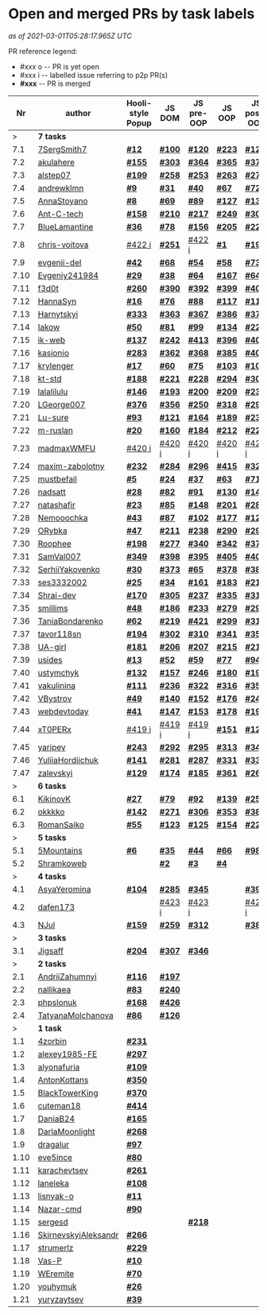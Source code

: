 # Open and merged PRs by task labels

_as of 2021-03-01T05:28:17.965Z UTC_

PR reference legend:
 - \#xxx o -- PR is yet open 
 - \#xxx i -- labelled issue referring to p2p PR(s)
 - **\#xxx** -- PR is merged

 Nr  | author | Hooli-style Popup | JS DOM | JS pre-OOP | JS OOP | JS post-OOP | Memory Pair Game | Friends App
--- | --- | --- | --- | --- | --- | --- | --- | ---
 &gt;  | **7 tasks** |  |  |  |  |  |  | 
 7.1 | [7SergSmith7](https://github.com/kottans/frontend-2021-homeworks/pulls?q=is%3Apr+author%3A7SergSmith7) | [**#12**](https://github.com/kottans/frontend-2021-homeworks/pull/12) | [**#100**](https://github.com/kottans/frontend-2021-homeworks/pull/100) | [**#120**](https://github.com/kottans/frontend-2021-homeworks/pull/120) | [**#223**](https://github.com/kottans/frontend-2021-homeworks/pull/223) | [**#120**](https://github.com/kottans/frontend-2021-homeworks/pull/120) | [**#262**](https://github.com/kottans/frontend-2021-homeworks/pull/262) | [#324 o](https://github.com/kottans/frontend-2021-homeworks/pull/324)
 7.2 | [akulahere](https://github.com/kottans/frontend-2021-homeworks/pulls?q=is%3Apr+author%3Aakulahere) | [**#155**](https://github.com/kottans/frontend-2021-homeworks/pull/155) | [**#303**](https://github.com/kottans/frontend-2021-homeworks/pull/303) | [**#364**](https://github.com/kottans/frontend-2021-homeworks/pull/364) | [**#365**](https://github.com/kottans/frontend-2021-homeworks/pull/365) | [**#379**](https://github.com/kottans/frontend-2021-homeworks/pull/379) | [**#453**](https://github.com/kottans/frontend-2021-homeworks/pull/453) | [**#462**](https://github.com/kottans/frontend-2021-homeworks/pull/462)
 7.3 | [alstep07](https://github.com/kottans/frontend-2021-homeworks/pulls?q=is%3Apr+author%3Aalstep07) | [**#199**](https://github.com/kottans/frontend-2021-homeworks/pull/199) | [**#258**](https://github.com/kottans/frontend-2021-homeworks/pull/258) | [**#253**](https://github.com/kottans/frontend-2021-homeworks/pull/253) | [**#263**](https://github.com/kottans/frontend-2021-homeworks/pull/263) | [**#274**](https://github.com/kottans/frontend-2021-homeworks/pull/274) | [**#288**](https://github.com/kottans/frontend-2021-homeworks/pull/288) | [**#315**](https://github.com/kottans/frontend-2021-homeworks/pull/315)
 7.4 | [andrewklmn](https://github.com/kottans/frontend-2021-homeworks/pulls?q=is%3Apr+author%3Aandrewklmn) | [**#9**](https://github.com/kottans/frontend-2021-homeworks/pull/9) | [**#31**](https://github.com/kottans/frontend-2021-homeworks/pull/31) | [**#40**](https://github.com/kottans/frontend-2021-homeworks/pull/40) | [**#67**](https://github.com/kottans/frontend-2021-homeworks/pull/67) | [**#72**](https://github.com/kottans/frontend-2021-homeworks/pull/72) | [**#101**](https://github.com/kottans/frontend-2021-homeworks/pull/101) | [**#187**](https://github.com/kottans/frontend-2021-homeworks/pull/187)
 7.5 | [AnnaStoyano](https://github.com/kottans/frontend-2021-homeworks/pulls?q=is%3Apr+author%3AAnnaStoyano) | [**#8**](https://github.com/kottans/frontend-2021-homeworks/pull/8) | [**#69**](https://github.com/kottans/frontend-2021-homeworks/pull/69) | [**#89**](https://github.com/kottans/frontend-2021-homeworks/pull/89) | [**#127**](https://github.com/kottans/frontend-2021-homeworks/pull/127) | [**#133**](https://github.com/kottans/frontend-2021-homeworks/pull/133) | [**#191**](https://github.com/kottans/frontend-2021-homeworks/pull/191) | [**#332**](https://github.com/kottans/frontend-2021-homeworks/pull/332)
 7.6 | [Ant-C-tech](https://github.com/kottans/frontend-2021-homeworks/pulls?q=is%3Apr+author%3AAnt-C-tech) | [**#158**](https://github.com/kottans/frontend-2021-homeworks/pull/158) | [**#210**](https://github.com/kottans/frontend-2021-homeworks/pull/210) | [**#217**](https://github.com/kottans/frontend-2021-homeworks/pull/217) | [**#249**](https://github.com/kottans/frontend-2021-homeworks/pull/249) | [**#300**](https://github.com/kottans/frontend-2021-homeworks/pull/300) | [**#270**](https://github.com/kottans/frontend-2021-homeworks/pull/270) | [**#334**](https://github.com/kottans/frontend-2021-homeworks/pull/334)
 7.7 | [BlueLamantine](https://github.com/kottans/frontend-2021-homeworks/pulls?q=is%3Apr+author%3ABlueLamantine) | [**#36**](https://github.com/kottans/frontend-2021-homeworks/pull/36) | [**#78**](https://github.com/kottans/frontend-2021-homeworks/pull/78) | [**#156**](https://github.com/kottans/frontend-2021-homeworks/pull/156) | [**#205**](https://github.com/kottans/frontend-2021-homeworks/pull/205) | [**#226**](https://github.com/kottans/frontend-2021-homeworks/pull/226) | [**#275**](https://github.com/kottans/frontend-2021-homeworks/pull/275) | [**#371**](https://github.com/kottans/frontend-2021-homeworks/pull/371)
 7.8 | [chris-voitova](https://github.com/kottans/frontend-2021-homeworks/pulls?q=is%3Apr+author%3Achris-voitova) | [#422 i](https://github.com/kottans/frontend-2021-homeworks/pull/422) | [**#251**](https://github.com/kottans/frontend-2021-homeworks/pull/251) | [#422 i](https://github.com/kottans/frontend-2021-homeworks/pull/422) | [**#1**](https://github.com/kottans/frontend-2021-homeworks/pull/1) | [**#19**](https://github.com/kottans/frontend-2021-homeworks/pull/19) | [**#74**](https://github.com/kottans/frontend-2021-homeworks/pull/74) | [**#311**](https://github.com/kottans/frontend-2021-homeworks/pull/311)
 7.9 | [evgenii-del](https://github.com/kottans/frontend-2021-homeworks/pulls?q=is%3Apr+author%3Aevgenii-del) | [**#42**](https://github.com/kottans/frontend-2021-homeworks/pull/42) | [**#68**](https://github.com/kottans/frontend-2021-homeworks/pull/68) | [**#54**](https://github.com/kottans/frontend-2021-homeworks/pull/54) | [**#58**](https://github.com/kottans/frontend-2021-homeworks/pull/58) | [**#73**](https://github.com/kottans/frontend-2021-homeworks/pull/73) | [**#110**](https://github.com/kottans/frontend-2021-homeworks/pull/110) | [**#171**](https://github.com/kottans/frontend-2021-homeworks/pull/171)
 7.10 | [Evgeniy241984](https://github.com/kottans/frontend-2021-homeworks/pulls?q=is%3Apr+author%3AEvgeniy241984) | [**#29**](https://github.com/kottans/frontend-2021-homeworks/pull/29) | [**#38**](https://github.com/kottans/frontend-2021-homeworks/pull/38) | [**#64**](https://github.com/kottans/frontend-2021-homeworks/pull/64) | [**#167**](https://github.com/kottans/frontend-2021-homeworks/pull/167) | [**#64**](https://github.com/kottans/frontend-2021-homeworks/pull/64) | [**#173**](https://github.com/kottans/frontend-2021-homeworks/pull/173) | [**#430**](https://github.com/kottans/frontend-2021-homeworks/pull/430)
 7.11 | [f3d0t](https://github.com/kottans/frontend-2021-homeworks/pulls?q=is%3Apr+author%3Af3d0t) | [**#260**](https://github.com/kottans/frontend-2021-homeworks/pull/260) | [**#390**](https://github.com/kottans/frontend-2021-homeworks/pull/390) | [**#392**](https://github.com/kottans/frontend-2021-homeworks/pull/392) | [**#399**](https://github.com/kottans/frontend-2021-homeworks/pull/399) | [**#400**](https://github.com/kottans/frontend-2021-homeworks/pull/400) | [**#418**](https://github.com/kottans/frontend-2021-homeworks/pull/418) | [**#424**](https://github.com/kottans/frontend-2021-homeworks/pull/424)
 7.12 | [HannaSyn](https://github.com/kottans/frontend-2021-homeworks/pulls?q=is%3Apr+author%3AHannaSyn) | [**#16**](https://github.com/kottans/frontend-2021-homeworks/pull/16) | [**#76**](https://github.com/kottans/frontend-2021-homeworks/pull/76) | [**#88**](https://github.com/kottans/frontend-2021-homeworks/pull/88) | [**#117**](https://github.com/kottans/frontend-2021-homeworks/pull/117) | [**#119**](https://github.com/kottans/frontend-2021-homeworks/pull/119) | [**#138**](https://github.com/kottans/frontend-2021-homeworks/pull/138) | [**#172**](https://github.com/kottans/frontend-2021-homeworks/pull/172)
 7.13 | [Harnytskyi](https://github.com/kottans/frontend-2021-homeworks/pulls?q=is%3Apr+author%3AHarnytskyi) | [**#333**](https://github.com/kottans/frontend-2021-homeworks/pull/333) | [**#363**](https://github.com/kottans/frontend-2021-homeworks/pull/363) | [**#367**](https://github.com/kottans/frontend-2021-homeworks/pull/367) | [**#386**](https://github.com/kottans/frontend-2021-homeworks/pull/386) | [**#372**](https://github.com/kottans/frontend-2021-homeworks/pull/372) | [**#433**](https://github.com/kottans/frontend-2021-homeworks/pull/433) | [**#450**](https://github.com/kottans/frontend-2021-homeworks/pull/450)
 7.14 | [Iakow](https://github.com/kottans/frontend-2021-homeworks/pulls?q=is%3Apr+author%3AIakow) | [**#50**](https://github.com/kottans/frontend-2021-homeworks/pull/50) | [**#81**](https://github.com/kottans/frontend-2021-homeworks/pull/81) | [**#99**](https://github.com/kottans/frontend-2021-homeworks/pull/99) | [**#134**](https://github.com/kottans/frontend-2021-homeworks/pull/134) | [**#224**](https://github.com/kottans/frontend-2021-homeworks/pull/224) | [**#289**](https://github.com/kottans/frontend-2021-homeworks/pull/289) | [**#355**](https://github.com/kottans/frontend-2021-homeworks/pull/355)
 7.15 | [ik-web](https://github.com/kottans/frontend-2021-homeworks/pulls?q=is%3Apr+author%3Aik-web) | [**#137**](https://github.com/kottans/frontend-2021-homeworks/pull/137) | [**#242**](https://github.com/kottans/frontend-2021-homeworks/pull/242) | [**#413**](https://github.com/kottans/frontend-2021-homeworks/pull/413) | [**#396**](https://github.com/kottans/frontend-2021-homeworks/pull/396) | [**#401**](https://github.com/kottans/frontend-2021-homeworks/pull/401) | [**#432**](https://github.com/kottans/frontend-2021-homeworks/pull/432) | [**#443**](https://github.com/kottans/frontend-2021-homeworks/pull/443)
 7.16 | [kasionio](https://github.com/kottans/frontend-2021-homeworks/pulls?q=is%3Apr+author%3Akasionio) | [**#283**](https://github.com/kottans/frontend-2021-homeworks/pull/283) | [**#362**](https://github.com/kottans/frontend-2021-homeworks/pull/362) | [**#368**](https://github.com/kottans/frontend-2021-homeworks/pull/368) | [**#385**](https://github.com/kottans/frontend-2021-homeworks/pull/385) | [**#402**](https://github.com/kottans/frontend-2021-homeworks/pull/402) | [**#435**](https://github.com/kottans/frontend-2021-homeworks/pull/435) | [**#458**](https://github.com/kottans/frontend-2021-homeworks/pull/458)
 7.17 | [krylenger](https://github.com/kottans/frontend-2021-homeworks/pulls?q=is%3Apr+author%3Akrylenger) | [**#17**](https://github.com/kottans/frontend-2021-homeworks/pull/17) | [**#60**](https://github.com/kottans/frontend-2021-homeworks/pull/60) | [**#75**](https://github.com/kottans/frontend-2021-homeworks/pull/75) | [**#103**](https://github.com/kottans/frontend-2021-homeworks/pull/103) | [**#106**](https://github.com/kottans/frontend-2021-homeworks/pull/106) | [**#145**](https://github.com/kottans/frontend-2021-homeworks/pull/145) | [**#369**](https://github.com/kottans/frontend-2021-homeworks/pull/369)
 7.18 | [kt-std](https://github.com/kottans/frontend-2021-homeworks/pulls?q=is%3Apr+author%3Akt-std) | [**#188**](https://github.com/kottans/frontend-2021-homeworks/pull/188) | [**#221**](https://github.com/kottans/frontend-2021-homeworks/pull/221) | [**#228**](https://github.com/kottans/frontend-2021-homeworks/pull/228) | [**#294**](https://github.com/kottans/frontend-2021-homeworks/pull/294) | [**#309**](https://github.com/kottans/frontend-2021-homeworks/pull/309) | [**#336**](https://github.com/kottans/frontend-2021-homeworks/pull/336) | [**#403**](https://github.com/kottans/frontend-2021-homeworks/pull/403)
 7.19 | [lalalilulu](https://github.com/kottans/frontend-2021-homeworks/pulls?q=is%3Apr+author%3Alalalilulu) | [**#146**](https://github.com/kottans/frontend-2021-homeworks/pull/146) | [**#193**](https://github.com/kottans/frontend-2021-homeworks/pull/193) | [**#200**](https://github.com/kottans/frontend-2021-homeworks/pull/200) | [**#209**](https://github.com/kottans/frontend-2021-homeworks/pull/209) | [**#235**](https://github.com/kottans/frontend-2021-homeworks/pull/235) | [**#278**](https://github.com/kottans/frontend-2021-homeworks/pull/278) | [**#358**](https://github.com/kottans/frontend-2021-homeworks/pull/358)
 7.20 | [LGeorge007](https://github.com/kottans/frontend-2021-homeworks/pulls?q=is%3Apr+author%3ALGeorge007) | [**#376**](https://github.com/kottans/frontend-2021-homeworks/pull/376) | [**#356**](https://github.com/kottans/frontend-2021-homeworks/pull/356) | [**#250**](https://github.com/kottans/frontend-2021-homeworks/pull/250) | [**#318**](https://github.com/kottans/frontend-2021-homeworks/pull/318) | [**#293**](https://github.com/kottans/frontend-2021-homeworks/pull/293) | [**#408**](https://github.com/kottans/frontend-2021-homeworks/pull/408) | [**#446**](https://github.com/kottans/frontend-2021-homeworks/pull/446)
 7.21 | [Lu-sure](https://github.com/kottans/frontend-2021-homeworks/pulls?q=is%3Apr+author%3ALu-sure) | [**#93**](https://github.com/kottans/frontend-2021-homeworks/pull/93) | [**#121**](https://github.com/kottans/frontend-2021-homeworks/pull/121) | [**#164**](https://github.com/kottans/frontend-2021-homeworks/pull/164) | [**#189**](https://github.com/kottans/frontend-2021-homeworks/pull/189) | [**#234**](https://github.com/kottans/frontend-2021-homeworks/pull/234) | [**#272**](https://github.com/kottans/frontend-2021-homeworks/pull/272) | [**#463**](https://github.com/kottans/frontend-2021-homeworks/pull/463)
 7.22 | [m-ruslan](https://github.com/kottans/frontend-2021-homeworks/pulls?q=is%3Apr+author%3Am-ruslan) | [**#20**](https://github.com/kottans/frontend-2021-homeworks/pull/20) | [**#160**](https://github.com/kottans/frontend-2021-homeworks/pull/160) | [**#184**](https://github.com/kottans/frontend-2021-homeworks/pull/184) | [**#212**](https://github.com/kottans/frontend-2021-homeworks/pull/212) | [**#220**](https://github.com/kottans/frontend-2021-homeworks/pull/220) | [**#348**](https://github.com/kottans/frontend-2021-homeworks/pull/348) | [**#461**](https://github.com/kottans/frontend-2021-homeworks/pull/461)
 7.23 | [madmaxWMFU](https://github.com/kottans/frontend-2021-homeworks/pulls?q=is%3Apr+author%3AmadmaxWMFU) | [#420 i](https://github.com/kottans/frontend-2021-homeworks/pull/420) | [#420 i](https://github.com/kottans/frontend-2021-homeworks/pull/420) | [#420 i](https://github.com/kottans/frontend-2021-homeworks/pull/420) | [#420 i](https://github.com/kottans/frontend-2021-homeworks/pull/420) | [#420 i](https://github.com/kottans/frontend-2021-homeworks/pull/420) | [#420 i](https://github.com/kottans/frontend-2021-homeworks/pull/420) | [#420 i](https://github.com/kottans/frontend-2021-homeworks/pull/420)
 7.24 | [maxim-zabolotny](https://github.com/kottans/frontend-2021-homeworks/pulls?q=is%3Apr+author%3Amaxim-zabolotny) | [**#232**](https://github.com/kottans/frontend-2021-homeworks/pull/232) | [**#284**](https://github.com/kottans/frontend-2021-homeworks/pull/284) | [**#296**](https://github.com/kottans/frontend-2021-homeworks/pull/296) | [**#415**](https://github.com/kottans/frontend-2021-homeworks/pull/415) | [**#323**](https://github.com/kottans/frontend-2021-homeworks/pull/323) | [**#327**](https://github.com/kottans/frontend-2021-homeworks/pull/327) | [**#382**](https://github.com/kottans/frontend-2021-homeworks/pull/382)
 7.25 | [mustbefail](https://github.com/kottans/frontend-2021-homeworks/pulls?q=is%3Apr+author%3Amustbefail) | [**#5**](https://github.com/kottans/frontend-2021-homeworks/pull/5) | [**#24**](https://github.com/kottans/frontend-2021-homeworks/pull/24) | [**#37**](https://github.com/kottans/frontend-2021-homeworks/pull/37) | [**#63**](https://github.com/kottans/frontend-2021-homeworks/pull/63) | [**#71**](https://github.com/kottans/frontend-2021-homeworks/pull/71) | [**#113**](https://github.com/kottans/frontend-2021-homeworks/pull/113) | [**#447**](https://github.com/kottans/frontend-2021-homeworks/pull/447)
 7.26 | [nadsatt](https://github.com/kottans/frontend-2021-homeworks/pulls?q=is%3Apr+author%3Anadsatt) | [**#28**](https://github.com/kottans/frontend-2021-homeworks/pull/28) | [**#82**](https://github.com/kottans/frontend-2021-homeworks/pull/82) | [**#91**](https://github.com/kottans/frontend-2021-homeworks/pull/91) | [**#130**](https://github.com/kottans/frontend-2021-homeworks/pull/130) | [**#149**](https://github.com/kottans/frontend-2021-homeworks/pull/149) | [**#227**](https://github.com/kottans/frontend-2021-homeworks/pull/227) | [**#338**](https://github.com/kottans/frontend-2021-homeworks/pull/338)
 7.27 | [natashafir](https://github.com/kottans/frontend-2021-homeworks/pulls?q=is%3Apr+author%3Anatashafir) | [**#23**](https://github.com/kottans/frontend-2021-homeworks/pull/23) | [**#85**](https://github.com/kottans/frontend-2021-homeworks/pull/85) | [**#148**](https://github.com/kottans/frontend-2021-homeworks/pull/148) | [**#201**](https://github.com/kottans/frontend-2021-homeworks/pull/201) | [**#280**](https://github.com/kottans/frontend-2021-homeworks/pull/280) | [**#451**](https://github.com/kottans/frontend-2021-homeworks/pull/451) | [#465 o](https://github.com/kottans/frontend-2021-homeworks/pull/465)
 7.28 | [Nemooochka](https://github.com/kottans/frontend-2021-homeworks/pulls?q=is%3Apr+author%3ANemooochka) | [**#43**](https://github.com/kottans/frontend-2021-homeworks/pull/43) | [**#87**](https://github.com/kottans/frontend-2021-homeworks/pull/87) | [**#102**](https://github.com/kottans/frontend-2021-homeworks/pull/102) | [**#177**](https://github.com/kottans/frontend-2021-homeworks/pull/177) | [**#124**](https://github.com/kottans/frontend-2021-homeworks/pull/124) | [**#144**](https://github.com/kottans/frontend-2021-homeworks/pull/144) | [**#273**](https://github.com/kottans/frontend-2021-homeworks/pull/273)
 7.29 | [ORybka](https://github.com/kottans/frontend-2021-homeworks/pulls?q=is%3Apr+author%3AORybka) | [**#47**](https://github.com/kottans/frontend-2021-homeworks/pull/47) | [**#211**](https://github.com/kottans/frontend-2021-homeworks/pull/211) | [**#238**](https://github.com/kottans/frontend-2021-homeworks/pull/238) | [**#290**](https://github.com/kottans/frontend-2021-homeworks/pull/290) | [**#291**](https://github.com/kottans/frontend-2021-homeworks/pull/291) | [**#456**](https://github.com/kottans/frontend-2021-homeworks/pull/456) | [**#464**](https://github.com/kottans/frontend-2021-homeworks/pull/464)
 7.30 | [Roophee](https://github.com/kottans/frontend-2021-homeworks/pulls?q=is%3Apr+author%3ARoophee) | [**#198**](https://github.com/kottans/frontend-2021-homeworks/pull/198) | [**#277**](https://github.com/kottans/frontend-2021-homeworks/pull/277) | [**#340**](https://github.com/kottans/frontend-2021-homeworks/pull/340) | [**#342**](https://github.com/kottans/frontend-2021-homeworks/pull/342) | [**#377**](https://github.com/kottans/frontend-2021-homeworks/pull/377) | [**#343**](https://github.com/kottans/frontend-2021-homeworks/pull/343) | [**#460**](https://github.com/kottans/frontend-2021-homeworks/pull/460)
 7.31 | [SamVal007](https://github.com/kottans/frontend-2021-homeworks/pulls?q=is%3Apr+author%3ASamVal007) | [**#349**](https://github.com/kottans/frontend-2021-homeworks/pull/349) | [**#398**](https://github.com/kottans/frontend-2021-homeworks/pull/398) | [**#395**](https://github.com/kottans/frontend-2021-homeworks/pull/395) | [**#405**](https://github.com/kottans/frontend-2021-homeworks/pull/405) | [**#407**](https://github.com/kottans/frontend-2021-homeworks/pull/407) | [**#440**](https://github.com/kottans/frontend-2021-homeworks/pull/440) | [#457 o](https://github.com/kottans/frontend-2021-homeworks/pull/457)
 7.32 | [SerhiiYakovenko](https://github.com/kottans/frontend-2021-homeworks/pulls?q=is%3Apr+author%3ASerhiiYakovenko) | [**#30**](https://github.com/kottans/frontend-2021-homeworks/pull/30) | [**#373**](https://github.com/kottans/frontend-2021-homeworks/pull/373) | [**#65**](https://github.com/kottans/frontend-2021-homeworks/pull/65) | [**#378**](https://github.com/kottans/frontend-2021-homeworks/pull/378) | [**#380**](https://github.com/kottans/frontend-2021-homeworks/pull/380) | [**#436**](https://github.com/kottans/frontend-2021-homeworks/pull/436) | [**#454**](https://github.com/kottans/frontend-2021-homeworks/pull/454)
 7.33 | [ses3332002](https://github.com/kottans/frontend-2021-homeworks/pulls?q=is%3Apr+author%3Ases3332002) | [**#25**](https://github.com/kottans/frontend-2021-homeworks/pull/25) | [**#34**](https://github.com/kottans/frontend-2021-homeworks/pull/34) | [**#161**](https://github.com/kottans/frontend-2021-homeworks/pull/161) | [**#183**](https://github.com/kottans/frontend-2021-homeworks/pull/183) | [**#214**](https://github.com/kottans/frontend-2021-homeworks/pull/214) | [**#112**](https://github.com/kottans/frontend-2021-homeworks/pull/112) | [**#276**](https://github.com/kottans/frontend-2021-homeworks/pull/276)
 7.34 | [Shrai-dev](https://github.com/kottans/frontend-2021-homeworks/pulls?q=is%3Apr+author%3AShrai-dev) | [**#170**](https://github.com/kottans/frontend-2021-homeworks/pull/170) | [**#305**](https://github.com/kottans/frontend-2021-homeworks/pull/305) | [**#237**](https://github.com/kottans/frontend-2021-homeworks/pull/237) | [**#335**](https://github.com/kottans/frontend-2021-homeworks/pull/335) | [**#317**](https://github.com/kottans/frontend-2021-homeworks/pull/317) | [**#444**](https://github.com/kottans/frontend-2021-homeworks/pull/444) | [**#455**](https://github.com/kottans/frontend-2021-homeworks/pull/455)
 7.35 | [smillims](https://github.com/kottans/frontend-2021-homeworks/pulls?q=is%3Apr+author%3Asmillims) | [**#48**](https://github.com/kottans/frontend-2021-homeworks/pull/48) | [**#186**](https://github.com/kottans/frontend-2021-homeworks/pull/186) | [**#233**](https://github.com/kottans/frontend-2021-homeworks/pull/233) | [**#279**](https://github.com/kottans/frontend-2021-homeworks/pull/279) | [**#298**](https://github.com/kottans/frontend-2021-homeworks/pull/298) | [**#438**](https://github.com/kottans/frontend-2021-homeworks/pull/438) | [**#448**](https://github.com/kottans/frontend-2021-homeworks/pull/448)
 7.36 | [TaniaBondarenko](https://github.com/kottans/frontend-2021-homeworks/pulls?q=is%3Apr+author%3ATaniaBondarenko) | [**#62**](https://github.com/kottans/frontend-2021-homeworks/pull/62) | [**#219**](https://github.com/kottans/frontend-2021-homeworks/pull/219) | [**#421**](https://github.com/kottans/frontend-2021-homeworks/pull/421) | [**#299**](https://github.com/kottans/frontend-2021-homeworks/pull/299) | [**#319**](https://github.com/kottans/frontend-2021-homeworks/pull/319) | [**#427**](https://github.com/kottans/frontend-2021-homeworks/pull/427) | [**#434**](https://github.com/kottans/frontend-2021-homeworks/pull/434)
 7.37 | [tavor118sn](https://github.com/kottans/frontend-2021-homeworks/pulls?q=is%3Apr+author%3Atavor118sn) | [**#194**](https://github.com/kottans/frontend-2021-homeworks/pull/194) | [**#302**](https://github.com/kottans/frontend-2021-homeworks/pull/302) | [**#310**](https://github.com/kottans/frontend-2021-homeworks/pull/310) | [**#341**](https://github.com/kottans/frontend-2021-homeworks/pull/341) | [**#352**](https://github.com/kottans/frontend-2021-homeworks/pull/352) | [**#383**](https://github.com/kottans/frontend-2021-homeworks/pull/383) | [**#425**](https://github.com/kottans/frontend-2021-homeworks/pull/425)
 7.38 | [UA-girl](https://github.com/kottans/frontend-2021-homeworks/pulls?q=is%3Apr+author%3AUA-girl) | [**#181**](https://github.com/kottans/frontend-2021-homeworks/pull/181) | [**#206**](https://github.com/kottans/frontend-2021-homeworks/pull/206) | [**#207**](https://github.com/kottans/frontend-2021-homeworks/pull/207) | [**#215**](https://github.com/kottans/frontend-2021-homeworks/pull/215) | [**#216**](https://github.com/kottans/frontend-2021-homeworks/pull/216) | [**#241**](https://github.com/kottans/frontend-2021-homeworks/pull/241) | [**#265**](https://github.com/kottans/frontend-2021-homeworks/pull/265)
 7.39 | [usides](https://github.com/kottans/frontend-2021-homeworks/pulls?q=is%3Apr+author%3Ausides) | [**#13**](https://github.com/kottans/frontend-2021-homeworks/pull/13) | [**#52**](https://github.com/kottans/frontend-2021-homeworks/pull/52) | [**#59**](https://github.com/kottans/frontend-2021-homeworks/pull/59) | [**#77**](https://github.com/kottans/frontend-2021-homeworks/pull/77) | [**#94**](https://github.com/kottans/frontend-2021-homeworks/pull/94) | [**#105**](https://github.com/kottans/frontend-2021-homeworks/pull/105) | [**#162**](https://github.com/kottans/frontend-2021-homeworks/pull/162)
 7.40 | [ustymchyk](https://github.com/kottans/frontend-2021-homeworks/pulls?q=is%3Apr+author%3Austymchyk) | [**#132**](https://github.com/kottans/frontend-2021-homeworks/pull/132) | [**#157**](https://github.com/kottans/frontend-2021-homeworks/pull/157) | [**#246**](https://github.com/kottans/frontend-2021-homeworks/pull/246) | [**#180**](https://github.com/kottans/frontend-2021-homeworks/pull/180) | [**#190**](https://github.com/kottans/frontend-2021-homeworks/pull/190) | [**#195**](https://github.com/kottans/frontend-2021-homeworks/pull/195) | [**#208**](https://github.com/kottans/frontend-2021-homeworks/pull/208)
 7.41 | [vakulinina](https://github.com/kottans/frontend-2021-homeworks/pulls?q=is%3Apr+author%3Avakulinina) | [**#111**](https://github.com/kottans/frontend-2021-homeworks/pull/111) | [**#236**](https://github.com/kottans/frontend-2021-homeworks/pull/236) | [**#322**](https://github.com/kottans/frontend-2021-homeworks/pull/322) | [**#316**](https://github.com/kottans/frontend-2021-homeworks/pull/316) | [**#351**](https://github.com/kottans/frontend-2021-homeworks/pull/351) | [**#339**](https://github.com/kottans/frontend-2021-homeworks/pull/339) | [**#452**](https://github.com/kottans/frontend-2021-homeworks/pull/452)
 7.42 | [VBystrov](https://github.com/kottans/frontend-2021-homeworks/pulls?q=is%3Apr+author%3AVBystrov) | [**#49**](https://github.com/kottans/frontend-2021-homeworks/pull/49) | [**#140**](https://github.com/kottans/frontend-2021-homeworks/pull/140) | [**#152**](https://github.com/kottans/frontend-2021-homeworks/pull/152) | [**#176**](https://github.com/kottans/frontend-2021-homeworks/pull/176) | [**#244**](https://github.com/kottans/frontend-2021-homeworks/pull/244) | [**#301**](https://github.com/kottans/frontend-2021-homeworks/pull/301) | [**#459**](https://github.com/kottans/frontend-2021-homeworks/pull/459)
 7.43 | [webdevtoday](https://github.com/kottans/frontend-2021-homeworks/pulls?q=is%3Apr+author%3Awebdevtoday) | [**#41**](https://github.com/kottans/frontend-2021-homeworks/pull/41) | [**#147**](https://github.com/kottans/frontend-2021-homeworks/pull/147) | [**#153**](https://github.com/kottans/frontend-2021-homeworks/pull/153) | [**#178**](https://github.com/kottans/frontend-2021-homeworks/pull/178) | [**#192**](https://github.com/kottans/frontend-2021-homeworks/pull/192) | [**#202**](https://github.com/kottans/frontend-2021-homeworks/pull/202) | [**#357**](https://github.com/kottans/frontend-2021-homeworks/pull/357)
 7.44 | [xT0PERx](https://github.com/kottans/frontend-2021-homeworks/pulls?q=is%3Apr+author%3AxT0PERx) | [#419 i](https://github.com/kottans/frontend-2021-homeworks/pull/419) | [#419 i](https://github.com/kottans/frontend-2021-homeworks/pull/419) | [#419 i](https://github.com/kottans/frontend-2021-homeworks/pull/419) | [**#151**](https://github.com/kottans/frontend-2021-homeworks/pull/151) | [**#128**](https://github.com/kottans/frontend-2021-homeworks/pull/128) | [**#143**](https://github.com/kottans/frontend-2021-homeworks/pull/143) | [**#442**](https://github.com/kottans/frontend-2021-homeworks/pull/442)
 7.45 | [yaripey](https://github.com/kottans/frontend-2021-homeworks/pulls?q=is%3Apr+author%3Ayaripey) | [**#243**](https://github.com/kottans/frontend-2021-homeworks/pull/243) | [**#292**](https://github.com/kottans/frontend-2021-homeworks/pull/292) | [**#295**](https://github.com/kottans/frontend-2021-homeworks/pull/295) | [**#313**](https://github.com/kottans/frontend-2021-homeworks/pull/313) | [**#347**](https://github.com/kottans/frontend-2021-homeworks/pull/347) | [#329 o](https://github.com/kottans/frontend-2021-homeworks/pull/329) | [**#437**](https://github.com/kottans/frontend-2021-homeworks/pull/437)
 7.46 | [YuliiaHordiichuk](https://github.com/kottans/frontend-2021-homeworks/pulls?q=is%3Apr+author%3AYuliiaHordiichuk) | [**#141**](https://github.com/kottans/frontend-2021-homeworks/pull/141) | [**#281**](https://github.com/kottans/frontend-2021-homeworks/pull/281) | [**#287**](https://github.com/kottans/frontend-2021-homeworks/pull/287) | [**#331**](https://github.com/kottans/frontend-2021-homeworks/pull/331) | [**#337**](https://github.com/kottans/frontend-2021-homeworks/pull/337) | [**#384**](https://github.com/kottans/frontend-2021-homeworks/pull/384) | [**#431**](https://github.com/kottans/frontend-2021-homeworks/pull/431)
 7.47 | [zalevskyi](https://github.com/kottans/frontend-2021-homeworks/pulls?q=is%3Apr+author%3Azalevskyi) | [**#129**](https://github.com/kottans/frontend-2021-homeworks/pull/129) | [**#174**](https://github.com/kottans/frontend-2021-homeworks/pull/174) | [**#185**](https://github.com/kottans/frontend-2021-homeworks/pull/185) | [**#361**](https://github.com/kottans/frontend-2021-homeworks/pull/361) | [**#264**](https://github.com/kottans/frontend-2021-homeworks/pull/264) | [**#428**](https://github.com/kottans/frontend-2021-homeworks/pull/428) | [**#449**](https://github.com/kottans/frontend-2021-homeworks/pull/449)
 &gt;  | **6 tasks** |  |  |  |  |  |  | 
 6.1 | [KikinovK](https://github.com/kottans/frontend-2021-homeworks/pulls?q=is%3Apr+author%3AKikinovK) | [**#27**](https://github.com/kottans/frontend-2021-homeworks/pull/27) | [**#79**](https://github.com/kottans/frontend-2021-homeworks/pull/79) | [**#92**](https://github.com/kottans/frontend-2021-homeworks/pull/92) | [**#139**](https://github.com/kottans/frontend-2021-homeworks/pull/139) | [**#256**](https://github.com/kottans/frontend-2021-homeworks/pull/256) | [**#328**](https://github.com/kottans/frontend-2021-homeworks/pull/328) |  
 6.2 | [okkkko](https://github.com/kottans/frontend-2021-homeworks/pulls?q=is%3Apr+author%3Aokkkko) | [**#142**](https://github.com/kottans/frontend-2021-homeworks/pull/142) | [**#271**](https://github.com/kottans/frontend-2021-homeworks/pull/271) | [**#306**](https://github.com/kottans/frontend-2021-homeworks/pull/306) | [**#353**](https://github.com/kottans/frontend-2021-homeworks/pull/353) | [**#389**](https://github.com/kottans/frontend-2021-homeworks/pull/389) | [#445 o](https://github.com/kottans/frontend-2021-homeworks/pull/445) |  
 6.3 | [RomanSaiko](https://github.com/kottans/frontend-2021-homeworks/pulls?q=is%3Apr+author%3ARomanSaiko) | [**#55**](https://github.com/kottans/frontend-2021-homeworks/pull/55) | [**#123**](https://github.com/kottans/frontend-2021-homeworks/pull/123) | [**#125**](https://github.com/kottans/frontend-2021-homeworks/pull/125) | [**#154**](https://github.com/kottans/frontend-2021-homeworks/pull/154) | [**#222**](https://github.com/kottans/frontend-2021-homeworks/pull/222) | [**#320**](https://github.com/kottans/frontend-2021-homeworks/pull/320) |  
 &gt;  | **5 tasks** |  |  |  |  |  |  | 
 5.1 | [5Mountains](https://github.com/kottans/frontend-2021-homeworks/pulls?q=is%3Apr+author%3A5Mountains) | [**#6**](https://github.com/kottans/frontend-2021-homeworks/pull/6) | [**#35**](https://github.com/kottans/frontend-2021-homeworks/pull/35) | [**#44**](https://github.com/kottans/frontend-2021-homeworks/pull/44) | [**#66**](https://github.com/kottans/frontend-2021-homeworks/pull/66) | [**#98**](https://github.com/kottans/frontend-2021-homeworks/pull/98) |   |  
 5.2 | [Shramkoweb](https://github.com/kottans/frontend-2021-homeworks/pulls?q=is%3Apr+author%3AShramkoweb) |   | [**#2**](https://github.com/kottans/frontend-2021-homeworks/pull/2) | [**#3**](https://github.com/kottans/frontend-2021-homeworks/pull/3) | [**#4**](https://github.com/kottans/frontend-2021-homeworks/pull/4) |   | [**#15**](https://github.com/kottans/frontend-2021-homeworks/pull/15) | [**#21**](https://github.com/kottans/frontend-2021-homeworks/pull/21)
 &gt;  | **4 tasks** |  |  |  |  |  |  | 
 4.1 | [AsyaYeromina](https://github.com/kottans/frontend-2021-homeworks/pulls?q=is%3Apr+author%3AAsyaYeromina) | [**#104**](https://github.com/kottans/frontend-2021-homeworks/pull/104) | [**#285**](https://github.com/kottans/frontend-2021-homeworks/pull/285) | [**#345**](https://github.com/kottans/frontend-2021-homeworks/pull/345) |   | [**#394**](https://github.com/kottans/frontend-2021-homeworks/pull/394) |   |  
 4.2 | [dafen173](https://github.com/kottans/frontend-2021-homeworks/pulls?q=is%3Apr+author%3Adafen173) |   | [#423 i](https://github.com/kottans/frontend-2021-homeworks/pull/423) | [#423 i](https://github.com/kottans/frontend-2021-homeworks/pull/423) |   | [#423 i](https://github.com/kottans/frontend-2021-homeworks/pull/423) | [#423 i](https://github.com/kottans/frontend-2021-homeworks/pull/423) |  
 4.3 | [NJul](https://github.com/kottans/frontend-2021-homeworks/pulls?q=is%3Apr+author%3ANJul) | [**#159**](https://github.com/kottans/frontend-2021-homeworks/pull/159) | [**#259**](https://github.com/kottans/frontend-2021-homeworks/pull/259) | [**#312**](https://github.com/kottans/frontend-2021-homeworks/pull/312) |   | [**#388**](https://github.com/kottans/frontend-2021-homeworks/pull/388) |   |  
 &gt;  | **3 tasks** |  |  |  |  |  |  | 
 3.1 | [Jigsaff](https://github.com/kottans/frontend-2021-homeworks/pulls?q=is%3Apr+author%3AJigsaff) | [**#204**](https://github.com/kottans/frontend-2021-homeworks/pull/204) | [**#307**](https://github.com/kottans/frontend-2021-homeworks/pull/307) | [**#346**](https://github.com/kottans/frontend-2021-homeworks/pull/346) |   |   |   |  
 &gt;  | **2 tasks** |  |  |  |  |  |  | 
 2.1 | [AndriiZahumnyi](https://github.com/kottans/frontend-2021-homeworks/pulls?q=is%3Apr+author%3AAndriiZahumnyi) | [**#116**](https://github.com/kottans/frontend-2021-homeworks/pull/116) | [**#197**](https://github.com/kottans/frontend-2021-homeworks/pull/197) |   |   |   |   |  
 2.2 | [nallikaea](https://github.com/kottans/frontend-2021-homeworks/pulls?q=is%3Apr+author%3Anallikaea) | [**#83**](https://github.com/kottans/frontend-2021-homeworks/pull/83) | [**#240**](https://github.com/kottans/frontend-2021-homeworks/pull/240) |   |   |   |   |  
 2.3 | [phpslonuk](https://github.com/kottans/frontend-2021-homeworks/pulls?q=is%3Apr+author%3Aphpslonuk) | [**#168**](https://github.com/kottans/frontend-2021-homeworks/pull/168) | [**#426**](https://github.com/kottans/frontend-2021-homeworks/pull/426) |   |   |   |   |  
 2.4 | [TatyanaMolchanova](https://github.com/kottans/frontend-2021-homeworks/pulls?q=is%3Apr+author%3ATatyanaMolchanova) | [**#86**](https://github.com/kottans/frontend-2021-homeworks/pull/86) | [**#126**](https://github.com/kottans/frontend-2021-homeworks/pull/126) |   |   |   |   |  
 &gt;  | **1 task** |  |  |  |  |  |  | 
 1.1 | [4zorbin](https://github.com/kottans/frontend-2021-homeworks/pulls?q=is%3Apr+author%3A4zorbin) | [**#231**](https://github.com/kottans/frontend-2021-homeworks/pull/231) |   |   |   |   |   |  
 1.2 | [alexey1985-FE](https://github.com/kottans/frontend-2021-homeworks/pulls?q=is%3Apr+author%3Aalexey1985-FE) | [**#297**](https://github.com/kottans/frontend-2021-homeworks/pull/297) |   |   |   |   |   |  
 1.3 | [alyonafuria](https://github.com/kottans/frontend-2021-homeworks/pulls?q=is%3Apr+author%3Aalyonafuria) | [**#109**](https://github.com/kottans/frontend-2021-homeworks/pull/109) |   |   |   |   |   |  
 1.4 | [AntonKottans](https://github.com/kottans/frontend-2021-homeworks/pulls?q=is%3Apr+author%3AAntonKottans) | [**#350**](https://github.com/kottans/frontend-2021-homeworks/pull/350) |   |   |   |   |   |  
 1.5 | [BlackTowerKing](https://github.com/kottans/frontend-2021-homeworks/pulls?q=is%3Apr+author%3ABlackTowerKing) | [**#370**](https://github.com/kottans/frontend-2021-homeworks/pull/370) |   |   |   |   |   |  
 1.6 | [cuteman18](https://github.com/kottans/frontend-2021-homeworks/pulls?q=is%3Apr+author%3Acuteman18) | [**#414**](https://github.com/kottans/frontend-2021-homeworks/pull/414) |   |   |   |   |   |  
 1.7 | [DaniaB24](https://github.com/kottans/frontend-2021-homeworks/pulls?q=is%3Apr+author%3ADaniaB24) | [**#165**](https://github.com/kottans/frontend-2021-homeworks/pull/165) |   |   |   |   |   |  
 1.8 | [DarlaMoonlight](https://github.com/kottans/frontend-2021-homeworks/pulls?q=is%3Apr+author%3ADarlaMoonlight) | [**#268**](https://github.com/kottans/frontend-2021-homeworks/pull/268) |   |   |   |   |   |  
 1.9 | [dragalur](https://github.com/kottans/frontend-2021-homeworks/pulls?q=is%3Apr+author%3Adragalur) | [**#97**](https://github.com/kottans/frontend-2021-homeworks/pull/97) |   |   |   |   |   |  
 1.10 | [eve5ince](https://github.com/kottans/frontend-2021-homeworks/pulls?q=is%3Apr+author%3Aeve5ince) | [**#80**](https://github.com/kottans/frontend-2021-homeworks/pull/80) |   |   |   |   |   |  
 1.11 | [karachevtsev](https://github.com/kottans/frontend-2021-homeworks/pulls?q=is%3Apr+author%3Akarachevtsev) | [**#261**](https://github.com/kottans/frontend-2021-homeworks/pull/261) |   |   |   |   |   |  
 1.12 | [laneleka](https://github.com/kottans/frontend-2021-homeworks/pulls?q=is%3Apr+author%3Alaneleka) | [**#108**](https://github.com/kottans/frontend-2021-homeworks/pull/108) |   |   |   |   |   |  
 1.13 | [lisnyak-o](https://github.com/kottans/frontend-2021-homeworks/pulls?q=is%3Apr+author%3Alisnyak-o) | [**#11**](https://github.com/kottans/frontend-2021-homeworks/pull/11) |   |   |   |   |   |  
 1.14 | [Nazar-cmd](https://github.com/kottans/frontend-2021-homeworks/pulls?q=is%3Apr+author%3ANazar-cmd) | [**#90**](https://github.com/kottans/frontend-2021-homeworks/pull/90) |   |   |   |   |   |  
 1.15 | [sergesd](https://github.com/kottans/frontend-2021-homeworks/pulls?q=is%3Apr+author%3Asergesd) |   |   | [**#218**](https://github.com/kottans/frontend-2021-homeworks/pull/218) |   |   |   |  
 1.16 | [SkirnevskyiAleksandr](https://github.com/kottans/frontend-2021-homeworks/pulls?q=is%3Apr+author%3ASkirnevskyiAleksandr) | [**#266**](https://github.com/kottans/frontend-2021-homeworks/pull/266) |   |   |   |   |   |  
 1.17 | [strumerlz](https://github.com/kottans/frontend-2021-homeworks/pulls?q=is%3Apr+author%3Astrumerlz) | [**#229**](https://github.com/kottans/frontend-2021-homeworks/pull/229) |   |   |   |   |   |  
 1.18 | [Vas-P](https://github.com/kottans/frontend-2021-homeworks/pulls?q=is%3Apr+author%3AVas-P) | [**#10**](https://github.com/kottans/frontend-2021-homeworks/pull/10) |   |   |   |   |   |  
 1.19 | [WEremite](https://github.com/kottans/frontend-2021-homeworks/pulls?q=is%3Apr+author%3AWEremite) | [**#70**](https://github.com/kottans/frontend-2021-homeworks/pull/70) |   |   |   |   |   |  
 1.20 | [youhymuk](https://github.com/kottans/frontend-2021-homeworks/pulls?q=is%3Apr+author%3Ayouhymuk) | [**#26**](https://github.com/kottans/frontend-2021-homeworks/pull/26) |   |   |   |   |   |  
 1.21 | [yuryzaytsev](https://github.com/kottans/frontend-2021-homeworks/pulls?q=is%3Apr+author%3Ayuryzaytsev) | [**#39**](https://github.com/kottans/frontend-2021-homeworks/pull/39) |   |   |   |   |   |  
